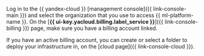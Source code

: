 Log in to the {{ yandex-cloud }} [management console]({{ link-console-main }}) and select the organization that you use to access {{ ml-platform-name }}. On the [**{{ ui-key.yacloud.billing.label_service }}**]({{ link-console-billing }}) page, make sure you have a billing account linked.

If you have an active billing account, you can create or select a folder to deploy your infrastructure in, on the [cloud page]({{ link-console-cloud }}).
